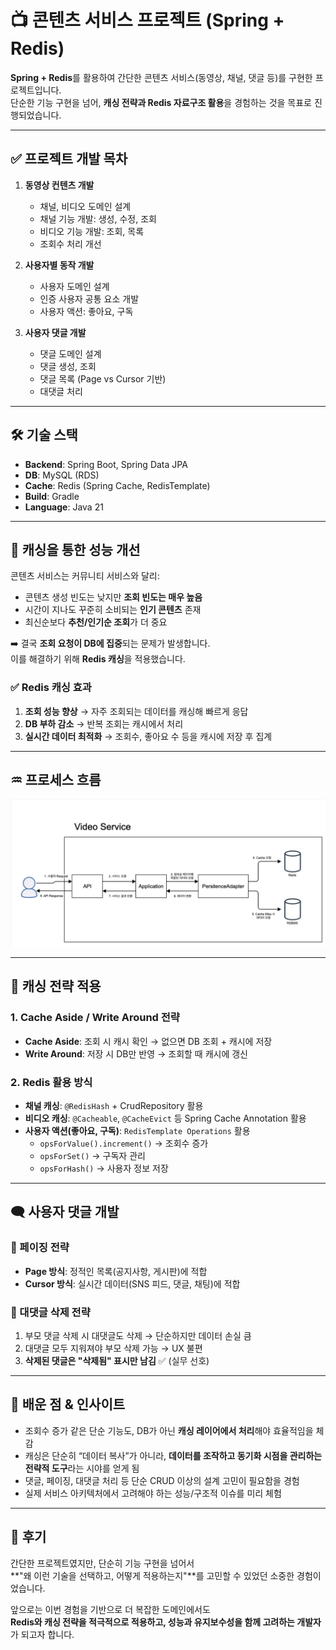 # 📺 콘텐츠 서비스 프로젝트 (Spring + Redis)

**Spring + Redis**를 활용하여 간단한 콘텐츠 서비스(동영상, 채널, 댓글 등)를 구현한 프로젝트입니다.  
단순한 기능 구현을 넘어, **캐싱 전략과 Redis 자료구조 활용**을 경험하는 것을 목표로 진행되었습니다.  

---

## ✅ 프로젝트 개발 목차

1. **동영상 컨텐츠 개발**
   - 채널, 비디오 도메인 설계
   - 채널 기능 개발: 생성, 수정, 조회
   - 비디오 기능 개발: 조회, 목록
   - 조회수 처리 개선

2. **사용자별 동작 개발**
   - 사용자 도메인 설계
   - 인증 사용자 공통 요소 개발
   - 사용자 액션: 좋아요, 구독

3. **사용자 댓글 개발**
   - 댓글 도메인 설계
   - 댓글 생성, 조회
   - 댓글 목록 (Page vs Cursor 기반)
   - 대댓글 처리

---

## 🛠️ 기술 스택

- **Backend**: Spring Boot, Spring Data JPA  
- **DB**: MySQL (RDS)  
- **Cache**: Redis (Spring Cache, RedisTemplate)  
- **Build**: Gradle  
- **Language**: Java 21  

---

## 🚀 캐싱을 통한 성능 개선

콘텐츠 서비스는 커뮤니티 서비스와 달리:

- 콘텐츠 생성 빈도는 낮지만 **조회 빈도는 매우 높음**
- 시간이 지나도 꾸준히 소비되는 **인기 콘텐츠** 존재
- 최신순보다 **추천/인기순 조회**가 더 중요

➡️ 결국 **조회 요청이 DB에 집중**되는 문제가 발생합니다.  
이를 해결하기 위해 **Redis 캐싱**을 적용했습니다.

### ✅ Redis 캐싱 효과
1. **조회 성능 향상** → 자주 조회되는 데이터를 캐싱해 빠르게 응답  
2. **DB 부하 감소** → 반복 조회는 캐시에서 처리  
3. **실시간 데이터 최적화** → 조회수, 좋아요 수 등을 캐시에 저장 후 집계  

---

## ♒ 프로세스 흐름

<img src="./imags/process.png">

---

## 📌 캐싱 전략 적용

### 1. Cache Aside / Write Around 전략
- **Cache Aside**: 조회 시 캐시 확인 → 없으면 DB 조회 + 캐시에 저장  
- **Write Around**: 저장 시 DB만 반영 → 조회할 때 캐시에 갱신  

### 2. Redis 활용 방식
- **채널 캐싱**: `@RedisHash` + CrudRepository 활용  
- **비디오 캐싱**: `@Cacheable`, `@CacheEvict` 등 Spring Cache Annotation 활용  
- **사용자 액션(좋아요, 구독)**: `RedisTemplate Operations` 활용  
  - `opsForValue().increment()` → 조회수 증가  
  - `opsForSet()` → 구독자 관리  
  - `opsForHash()` → 사용자 정보 저장  

---

## 🗨️ 사용자 댓글 개발

### 📌 페이징 전략
- **Page 방식**: 정적인 목록(공지사항, 게시판)에 적합  
- **Cursor 방식**: 실시간 데이터(SNS 피드, 댓글, 채팅)에 적합  

### 📌 대댓글 삭제 전략
1. 부모 댓글 삭제 시 대댓글도 삭제 → 단순하지만 데이터 손실 큼  
2. 대댓글 모두 지워져야 부모 삭제 가능 → UX 불편  
3. **삭제된 댓글은 "삭제됨" 표시만 남김** ✅ (실무 선호)  

---

## 📌 배운 점 & 인사이트

- 조회수 증가 같은 단순 기능도, DB가 아닌 **캐싱 레이어에서 처리**해야 효율적임을 체감  
- 캐싱은 단순히 “데이터 복사”가 아니라, **데이터를 조작하고 동기화 시점을 관리하는 전략적 도구**라는 시야를 얻게 됨  
- 댓글, 페이징, 대댓글 처리 등 단순 CRUD 이상의 설계 고민이 필요함을 경험  
- 실제 서비스 아키텍처에서 고려해야 하는 성능/구조적 이슈를 미리 체험  

---

## 📖 후기

간단한 프로젝트였지만, 단순히 기능 구현을 넘어서  
**"왜 이런 기술을 선택하고, 어떻게 적용하는지"**를 고민할 수 있었던 소중한 경험이었습니다.  

앞으로는 이번 경험을 기반으로 더 복잡한 도메인에서도  
**Redis와 캐싱 전략을 적극적으로 적용하고, 성능과 유지보수성을 함께 고려하는 개발자**가 되고자 합니다.  
